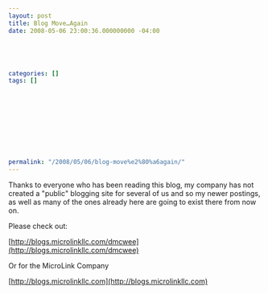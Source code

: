 ```yaml
---
layout: post
title: Blog Move…Again
date: 2008-05-06 23:00:36.000000000 -04:00





categories: []
tags: []

  
  
  

  
  
  
  
  
permalink: "/2008/05/06/blog-move%e2%80%a6again/"
---
```

Thanks to everyone who has been reading this blog, my company has not created a "public" blogging site for several of us and so my newer postings, as well as many of the ones already here are going to exist there from now on.

Please check out:

[http://blogs.microlinkllc.com/dmcwee](http://blogs.microlinkllc.com/dmcwee)

Or for the MicroLink Company

[http://blogs.microlinkllc.com](http://blogs.microlinkllc.com)

